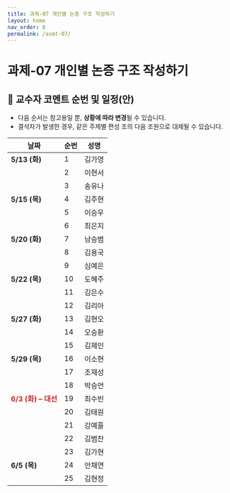 ```yaml
---
title: 과제-07 개인별 논증 구조 작성하기
layout: home
nav_order: 8
permalink: /asmt-07/
---
```


# 과제-07 개인별 논증 구조 작성하기

## 📅 **교수자 코멘트 순번 및 일정(안)** 

- 다음 순서는 참고용일 뿐, **상황에 따라 변경**될 수 있습니다.
- 결석자가 발생한 경우, 같은 주제별 편성 조의 다음 조원으로 대체될 수 있습니다.

| **날짜**                                     | **순번** | **성명**   |
|----------------------------------------------|----------|------------|
| **5/13 (화)**                                 | 1        | 김가영     |
|                                               | 2        | 이현서     |
|                                               | 3        | 송유나     |
| **5/15 (목)**                                 | 4        | 김주현     |
|                                               | 5        | 이승우     |
|                                               | 6        | 최은지     |
| **5/20 (화)**                                 | 7        | 남승범     |
|                                               | 8        | 김용국     |
|                                               | 9        | 심예은     |
| **5/22 (목)**                                 | 10       | 도혜주     |
|                                               | 11       | 김은수     |
|                                               | 12       | 김리아     |
| **5/27 (화)**                                 | 13       | 김현오     |
|                                               | 14       | 오승환     |
|                                               | 15       | 김제인     |
| **5/29 (목)**                                 | 16       | 이소현     |
|                                               | 17       | 조재성     |
|                                               | 18       | 박승언     |
| <span style="color:#c62828"><strong>6/3 (화) – 대선</strong></span> | 19       | 최수빈     |
|                                               | 20       | 김태원     |
|                                               | 21       | 강예흘     |
|                                               | 22       | 김범찬     |
|                                               | 23       | 김가현     |
| **6/5 (목)**                                  | 24       | 안채연     |
|                                               | 25       | 김현정     |